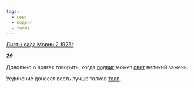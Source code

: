 ```yaml
---
tags:
  - свет
  - подвиг
  - толпа
---
```

[Листы сада Мории 2 1925г](https://127.0.0.1:4002/agni/1925)

___29___

Довольно о врагах говорить, когда [подвиг](../../../tags/#подвиг) может [свет](../../../tags/#свет) великий зажечь.   

Уединение донесёт весть лучше толков [толп](../../../tags/#толпа).   

